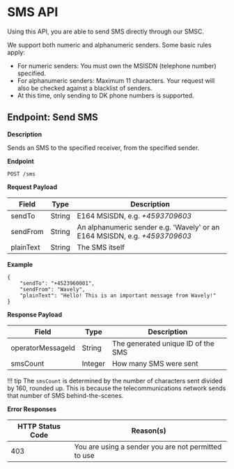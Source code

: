 # SMS API
Using this API, you are able to send SMS directly through our SMSC.

We support both numeric and alphanumeric senders. Some basic rules apply:

* For numeric senders: You must own the MSISDN (telephone number) specified.
* For alphanumeric senders: Maximum 11 characters. Your request will also be checked against a blacklist of senders.
* At this time, only sending to DK phone numbers is supported.

## Endpoint: Send SMS

**Description**

Sends an SMS to the specified receiver, from the specified sender.

**Endpoint**

```
POST /sms
```

**Request Payload**

| Field     | Type   | Description                                                                |
|-----------|--------|----------------------------------------------------------------------------|
| sendTo    | String | E164 MSISDN, e.g. *+4593709603*                                            |
| sendFrom  | String | An alphanumeric sender e.g. 'Wavely' or an E164 MSISDN, e.g. *+4593709603* |
| plainText | String | The SMS itself                                                             |

**Example**

```
{
	"sendTo": "+4523960001",
	"sendFrom": "Wavely",
	"plainText": "Hello! This is an important message from Wavely!"
}
```

**Response Payload**

| Field             | Type    | Description                        |
|-------------------|---------|------------------------------------|
| operatorMessageId | String  | The generated unique ID of the SMS |
| smsCount          | Integer | How many SMS were sent             |

!!! tip
    The `smsCount` is determined by the number of characters sent divided by 160, rounded up.
    This is because the telecommunications network sends that number of SMS behind-the-scenes.

**Error Responses**

| HTTP Status Code | Reason(s)                                           |
|------------------|-----------------------------------------------------|
| 403              | You are using a sender you are not permitted to use |
